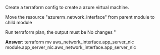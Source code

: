 Create a terraform config to create a azure virtual machine. 


Move the resource "azurerm_network_interface" from parent module to child module 

Run terraform plan, the output must be No changes "


**Answer**:
terraform mv aws_network_interface.app_server_nic module.app_server_nic.aws_network_interface.app_server_nic
